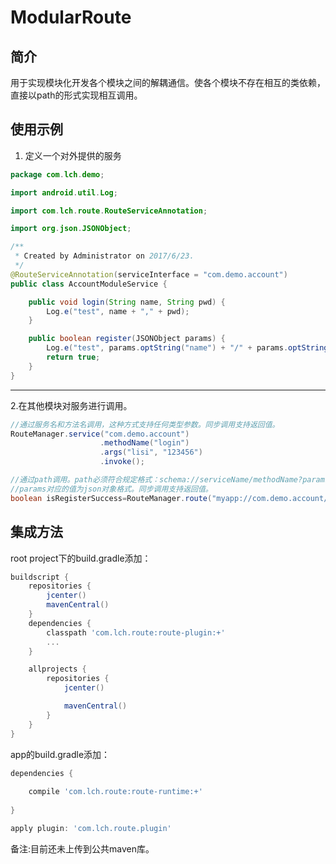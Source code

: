 # ModularRoute
## 简介
用于实现模块化开发各个模块之间的解耦通信。使各个模块不存在相互的类依赖，直接以path的形式实现相互调用。
## 使用示例

1. 定义一个对外提供的服务

```java
package com.lch.demo;

import android.util.Log;

import com.lch.route.RouteServiceAnnotation;

import org.json.JSONObject;

/**
 * Created by Administrator on 2017/6/23.
 */
@RouteServiceAnnotation(serviceInterface = "com.demo.account")
public class AccountModuleService {

    public void login(String name, String pwd) {
        Log.e("test", name + "," + pwd);
    }

    public boolean register(JSONObject params) {
        Log.e("test", params.optString("name") + "/" + params.optString("pwd"));
        return true;
    }
}


```
---

2.在其他模块对服务进行调用。

```java
//通过服务名和方法名调用，这种方式支持任何类型参数。同步调用支持返回值。
RouteManager.service("com.demo.account")
                    .methodName("login")
                    .args("lisi", "123456")
                    .invoke();
```

```java
//通过path调用。path必须符合规定格式：schema://serviceName/methodName?params={}
//params对应的值为json对象格式。同步调用支持返回值。
boolean isRegisterSuccess=RouteManager.route("myapp://com.demo.account/register?params={'name':'ch','pwd':'123'}");
```


## 集成方法
root project下的build.gradle添加：

```gradle
buildscript {
    repositories {
        jcenter()
        mavenCentral() 
    }
    dependencies {
        classpath 'com.lch.route:route-plugin:+'
        ...
    }

    allprojects {
        repositories {
            jcenter()

            mavenCentral()
        }
    }
}
```
app的build.gradle添加：
```gradle
dependencies {
   
    compile 'com.lch.route:route-runtime:+'
   
}

apply plugin: 'com.lch.route.plugin'
```

备注:目前还未上传到公共maven库。


